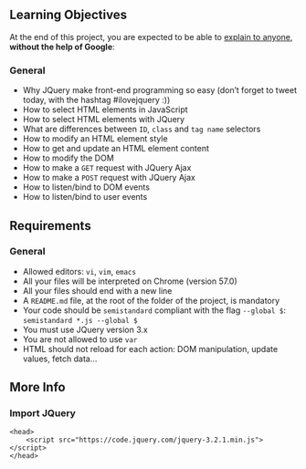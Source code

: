 <h2>Learning Objectives</h2>

<p>At the end of this project, you are expected to be able to <a href="/rltoken/qv-13Upi3L10qLhZdrkFag" title="explain to anyone" target="_blank">explain to anyone</a>, <strong>without the help of Google</strong>:</p>

<h3>General</h3>

<ul>
<li>Why JQuery make front-end programming so easy (don’t forget to tweet today, with the hashtag #ilovejquery :))</li>
<li>How to select HTML elements in JavaScript</li>
<li>How to select HTML elements with JQuery</li>
<li>What are differences between <code>ID</code>, <code>class</code> and <code>tag name</code> selectors</li>
<li>How to modify an HTML element style</li>
<li>How to get and update an HTML element content</li>
<li>How to modify the DOM</li>
<li>How to make a <code>GET</code> request with JQuery Ajax</li>
<li>How to make a <code>POST</code> request with JQuery Ajax</li>
<li>How to listen/bind to DOM events</li>
<li>How to listen/bind to user events</li>
</ul>

<h2>Requirements</h2>

<h3>General</h3>

<ul>
<li>Allowed editors: <code>vi</code>, <code>vim</code>, <code>emacs</code></li>
<li>All your files will be interpreted on Chrome (version 57.0)</li>
<li>All your files should end with a new line</li>
<li>A <code>README.md</code> file, at the root of the folder of the project, is mandatory</li>
<li>Your code should be <code>semistandard</code> compliant with the flag <code>--global $</code>: <code>semistandard *.js --global $</code></li>
<li>You must use JQuery version 3.x</li>
<li>You are not allowed to use <code>var</code></li>
<li>HTML should not reload for each action: DOM manipulation, update values, fetch data&hellip;</li>
</ul>

<h2>More Info</h2>

<h3>Import JQuery</h3>

<pre><code>&lt;head&gt;
    &lt;script src=&quot;https://code.jquery.com/jquery-3.2.1.min.js&quot;&gt;&lt;/script&gt;
&lt;/head&gt;
</code></pre>

